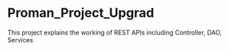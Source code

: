 # Proman_Project_Upgrad
This project explains the working of REST APIs including Controller, DAO, Services
